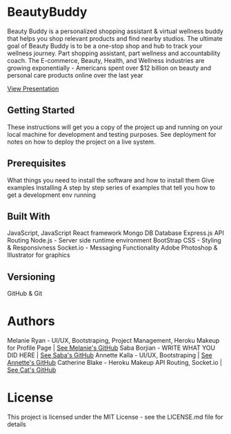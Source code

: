 # BeautyBuddy
Beauty Buddy is a personalized shopping assistant & virtual wellness buddy that helps you shop relevant products and find nearby studios. The ultimate goal of Beauty Buddy is to be a one-stop shop and hub to track your wellness journey. Part shopping assistant, part wellness and accountability coach. The E-commerce, Beauty, Health, and Wellness industries are growing exponentially - Americans spent over $12 billion on beauty and personal care products online over the last year

[View Presentation](https://docs.google.com/presentation/d/e/2PACX-1vQrVRoJwS4R7jaGjcstDqiY3aESLpIWBO6g-Z32VZwEi0KJqRnoMewrNMFQZbk4YdlafmpXMxEEspHv/pub?start=false&loop=false&delayms=3000)

## Getting Started
These instructions will get you a copy of the project up and running on your local machine for development and testing purposes. See deployment for notes on how to deploy the project on a live system.

## Prerequisites
What things you need to install the software and how to install them
Give examples
Installing
A step by step series of examples that tell you how to get a development env running

## Built With
JavaScript, JavaScript React framework
Mongo DB Database
Express.js API Routing
Node.js - Server side runtime environment
BootStrap CSS - Styling & Responsivness
Socket.io - Messaging Functionality
Adobe Photoshop & Illustrator for graphics

## Versioning
GitHub & Git

# Authors
Melanie Ryan - UI/UX, Bootstraping, Project Management, Heroku Makeup for Profile Page | [See Melanie's GitHub](https://www.github.com/melanieryan18)
Saba Borjian - WRITE WHAT YOU DID HERE | [See Saba's GitHub](https://www.github.com/)
Annette Kalla - UI/UX, Bootstraping | [See Annette's GitHub](https://www.github.com/)
Catherine Blake - Heroku Makeup API Routing, Socket.io | [See Cat's GitHub](https://www.github.com/)

# License
This project is licensed under the MIT License - see the LICENSE.md file for details